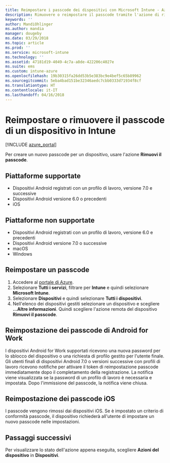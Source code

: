 ```yaml
---
title: Reimpostare i passcode dei dispositivi con Microsoft Intune - Azure | Microsoft Docs
description: Rimuovere o reimpostare il passcode tramite l'azione di rimozione del passcode nei dispositivi gestiti o monitorati con Intune.
keywords: ''
author: MandiOhlinger
ms.author: mandia
manager: dougeby
ms.date: 03/29/2018
ms.topic: article
ms.prod: ''
ms.service: microsoft-intune
ms.technology: ''
ms.assetid: 47181d19-4049-4c7a-a8de-422206c4027e
ms.suite: ems
ms.custom: intune-azure
ms.openlocfilehash: 19b30315fa26dd53b5e383bc9e4bef5c65b89962
ms.sourcegitcommit: 5eba4bad151be32346aedc7cbb0333d71934f8cf
ms.translationtype: HT
ms.contentlocale: it-IT
ms.lasthandoff: 04/16/2018
---
```

# <a name="reset-or-remove-a-device-passcode-in-intune"></a>Reimpostare o rimuovere il passcode di un dispositivo in Intune

[!INCLUDE [azure_portal](./includes/azure_portal.md)]

Per creare un nuovo passcode per un dispositivo, usare l'azione **Rimuovi il passcode**.

## <a name="supported-platforms"></a>Piattaforme supportate

- Dispositivi Android registrati con un profilo di lavoro, versione 7.0 e successive
- Dispositivi Android versione 6.0 o precedenti
- iOS 
     
## <a name="unsupported-platforms"></a>Piattaforme non supportate

- Dispositivi Android registrati con un profilo di lavoro, versione 6.0 e precedenti
- Dispositivi Android versione 7.0 o successive
- macOS
- Windows

## <a name="reset-a-passcode"></a>Reimpostare un passcode

1. Accedere al [portale di Azure](https://portal.azure.com).
2. Selezionare **Tutti i servizi**, filtrare per **Intune** e quindi selezionare **Microsoft Intune**.
3. Selezionare **Dispositivi** e quindi selezionare **Tutti i dispositivi**.
4. Nell'elenco dei dispositivi gestiti selezionare un dispositivo e scegliere **...Altre informazioni**. Quindi scegliere l'azione remota del dispositivo **Rimuovi il passcode**.

## <a name="resetting-android-for-work-passcodes"></a>Reimpostazione dei passcode di Android for Work

I dispositivi Android for Work supportati ricevono una nuova password per lo sblocco del dispositivo o una richiesta di profilo gestito per l'utente finale. Gli utenti finali di dispositivi Android 7.0 o versioni successive con profili di lavoro ricevono notifiche per attivare il token di reimpostazione passcode immediatamente dopo il completamento della registrazione. La notifica viene visualizzata se la password di un profilo di lavoro è necessaria e impostata. Dopo l'immissione del passcode, la notifica viene chiusa.

## <a name="resetting-ios-passcodes"></a>Reimpostazione dei passcode iOS

I passcode vengono rimossi dai dispositivi iOS. Se è impostato un criterio di conformità passcode, il dispositivo richiederà all'utente di impostare un nuovo passcode nelle impostazioni. 

## <a name="next-steps"></a>Passaggi successivi

Per visualizzare lo stato dell'azione appena eseguita, scegliere **Azioni del dispositivo** in **Dispositivi**.
